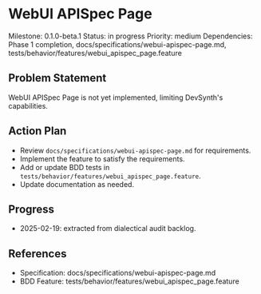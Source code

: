 # WebUI APISpec Page
Milestone: 0.1.0-beta.1
Status: in progress
Priority: medium
Dependencies: Phase 1 completion, docs/specifications/webui-apispec-page.md, tests/behavior/features/webui_apispec_page.feature

## Problem Statement
WebUI APISpec Page is not yet implemented, limiting DevSynth's capabilities.


## Action Plan
- Review `docs/specifications/webui-apispec-page.md` for requirements.
- Implement the feature to satisfy the requirements.
- Add or update BDD tests in `tests/behavior/features/webui_apispec_page.feature`.
- Update documentation as needed.

## Progress
- 2025-02-19: extracted from dialectical audit backlog.

## References
- Specification: docs/specifications/webui-apispec-page.md
- BDD Feature: tests/behavior/features/webui_apispec_page.feature
